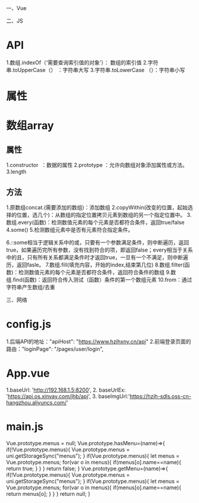 一、Vue

二、JS
# API
1.数组.indexOf（‘需要查询索引值的对象’）： 数组的索引值
2.字符串.toUpperCase（） ：字符串大写
3.字符串.toLowerCase （）：字符串小写
# 属性
# 数组array
## 属性
1.constructor  ：数据的属性
2.prototype  ：允许向数组对象添加属性或方法。
3.length
## 方法
1.原数组concat.(需要添加的数组)：添加数组
2.copyWithin(改变的位置，起始选择的位置，选几个)：从数组的指定位置拷贝元素到数组的另一个指定位置中。
3.数组.every(函数)：检测数值元素的每个元素是否都符合条件，返回true/false
4.some()	5.检测数组元素中是否有元素符合指定条件。

6.::some相当于逻辑关系中的或，只要有一个参数满足条件，则中断遍历，返回true，如果遍历完所有参数，没有找到符合的项，即返回false；every相当于关系中的且，只有所有关系都满足条件时才返回true，一旦有一个不满足，则中断遍历，返回fasle。
7.数组.fill(填充内容，开始的index,结束第几位)
8.数组.filter(函数)：检测数值元素的每个元素是否都符合条件，返回符合条件的数组
9.数组.find(函数)：返回符合传入测试（函数）条件的第一个数组元素
10.from：通过字符串产生数组/去重

三、网络
# config.js
1.后端API的地址："apiHost": "https://www.hzjhxny.cn/api"
2.前端登录页面的路由："loginPage": "/pages/user/login",
# App.vue
1.baseUrl: 'http://192.168.1.5:8200',
2.	baseUrlEx: 'https://api.os.xinvay.com/jhb/api',
3.	baseImgUrl:'https://hzjh-sdls.oss-cn-hangzhou.aliyuncs.com/'
# main.js
Vue.prototype.menus = null;
Vue.prototype.hasMenu=(name)=>{
	if(!Vue.prototype.menus){
		Vue.prototype.menus = uni.getStorageSync("menus");
	}
	if(Vue.prototype.menus){
		let menus = Vue.prototype.menus;
		for(var o in menus){
			if(menus[o].name==name){
				return true;
			}
		}
	}
	return false;
}
Vue.prototype.getMenu=(name)=>{
	if(!Vue.prototype.menus){
		Vue.prototype.menus = uni.getStorageSync("menus");
	}
	if(Vue.prototype.menus){
		let menus = Vue.prototype.menus;
		for(var o in menus){
			if(menus[o].name==name){
				return menus[o];
			}
		}
	}
	return null;
}



